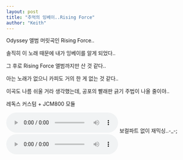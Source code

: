 ```yaml
---
layout: post
title: "추억의 잉베이..Rising Force"
author: "Keith"
---
```


Odyssey 앨범 머릿곡인 Rising Force..

솔직히 이 노래 때문에 내가 잉베이를 알게 되었다..

그 후로 Rising Force 앨범까지만 산 것 같다..

아는 노래가 없으니 카피도 거의 한 게 없는 것 같다..

이곡도 나름 쉬울 거라 생각했는데, 공포의 빨래판 긁기 주법이 나올 줄이야..

레독스 커스텀 + JCM800 모듈

<audio src="/assets/images/6cedadc8b455effd69ab3b1b90edeec9.mp3" controls preload></audio>
보컬파트 없이 재믹싱..-_-;
<audio src="/assets/images/52e3026b2e217a543c0083ef4e11aef2.mp3" controls preload></audio>


